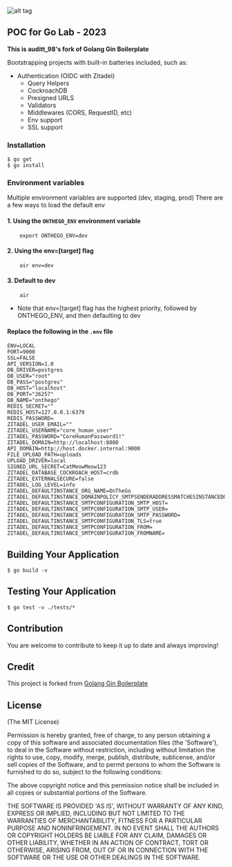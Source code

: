 ![alt tag](https://upload.wikimedia.org/wikipedia/commons/2/23/Golang.png)

## POC for Go Lab - 2023

**This is auditt_98's fork of Golang Gin Boilerplate**

Bootstrapping projects with built-in batteries included, such as:
  - Authentication (OIDC with Zitadel)
	- Query Helpers
	- CockroachDB
	- Presigned URLS
	- Validators
	- Middlewares (CORS, RequestID, etc)
	- Env support
	- SSL support

### Installation

```
$ go get
$ go install
```


### Environment variables

Multiple environment variables are supported (dev, staging, prod)
There are a few ways to load the default env

#### 1. Using the `ONTHEGO_ENV` environment variable 
```
	export ONTHEGO_ENV=dev
```

#### 2. Using the env=[target] flag
```
	air env=dev
```

#### 3. Default to dev
```
	air
```

* Note that env=[target] flag has the highest priority, followed by ONTHEGO_ENV, and then defaulting to dev

#### Replace the following in the `.env` file
```
ENV=LOCAL
PORT=9000
SSL=FALSE
API_VERSION=1.0
DB_DRIVER=postgres
DB_USER="root"
DB_PASS="postgres"
DB_HOST="localhost"
DB_PORT="26257"
DB_NAME="onthego"
REDIS_SECRET=""
REDIS_HOST=127.0.0.1:6379
REDIS_PASSWORD=
ZITADEL_USER_EMAIL=""
ZITADEL_USERNAME="core_human_user"
ZITADEL_PASSWORD="CoreHumanPassword1!"
ZITADEL_DOMAIN=http://localhost:8080
API_DOMAIN=http://host.docker.internal:9000
FILE_UPLOAD_PATH=uploads
UPLOAD_DRIVER=local
SIGNED_URL_SECRET=CatMeowMeow123
ZITADEL_DATABASE_COCKROACH_HOST=crdb
ZITADEL_EXTERNALSECURE=false
ZITADEL_LOG_LEVEL=info
ZITADEL_DEFAULTINSTANCE_ORG_NAME=OnTheGo
ZITADEL_DEFAULTINSTANCE_DOMAINPOLICY_SMTPSENDERADDRESSMATCHESINSTANCEDOMAIN=false
ZITADEL_DEFAULTINSTANCE_SMTPCONFIGURATION_SMTP_HOST=
ZITADEL_DEFAULTINSTANCE_SMTPCONFIGURATION_SMTP_USER=
ZITADEL_DEFAULTINSTANCE_SMTPCONFIGURATION_SMTP_PASSWORD=
ZITADEL_DEFAULTINSTANCE_SMTPCONFIGURATION_TLS=true
ZITADEL_DEFAULTINSTANCE_SMTPCONFIGURATION_FROM=
ZITADEL_DEFAULTINSTANCE_SMTPCONFIGURATION_FROMNAME=
```


## Building Your Application

```
$ go build -v
```

## Testing Your Application

```
$ go test -v ./tests/*
```

## Contribution

You are welcome to contribute to keep it up to date and always improving!


## Credit

This project is forked from [Golang Gin Boilerplate]()



## License

(The MIT License)

Permission is hereby granted, free of charge, to any person obtaining
a copy of this software and associated documentation files (the
'Software'), to deal in the Software without restriction, including
without limitation the rights to use, copy, modify, merge, publish,
distribute, sublicense, and/or sell copies of the Software, and to
permit persons to whom the Software is furnished to do so, subject to
the following conditions:

The above copyright notice and this permission notice shall be
included in all copies or substantial portions of the Software.

THE SOFTWARE IS PROVIDED 'AS IS', WITHOUT WARRANTY OF ANY KIND,
EXPRESS OR IMPLIED, INCLUDING BUT NOT LIMITED TO THE WARRANTIES OF
MERCHANTABILITY, FITNESS FOR A PARTICULAR PURPOSE AND NONINFRINGEMENT.
IN NO EVENT SHALL THE AUTHORS OR COPYRIGHT HOLDERS BE LIABLE FOR ANY
CLAIM, DAMAGES OR OTHER LIABILITY, WHETHER IN AN ACTION OF CONTRACT,
TORT OR OTHERWISE, ARISING FROM, OUT OF OR IN CONNECTION WITH THE
SOFTWARE OR THE USE OR OTHER DEALINGS IN THE SOFTWARE.
